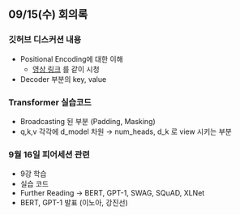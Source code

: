 ## 09/15(수) 회의록

### 깃허브 디스커션 내용
- Positional Encoding에 대한 이해
    - [영상 링크](https://www.youtube.com/watch?v=dichIcUZfOw) 를 같이 시청
- Decoder 부분의 key, value

### Transformer 실습코드
- Broadcasting 된 부분 (Padding, Masking)
- q,k,v 각각에 d_model 차원 → num_heads, d_k 로 view 시키는 부분

### 9월 16일 피어세션 관련
- 9강 학습
- 실습 코드
- Further Reading -> BERT, GPT-1, SWAG, SQuAD, XLNet
- BERT, GPT-1 발표 (이노아, 강진선)
